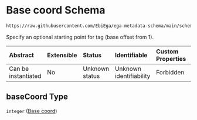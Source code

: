 # Base coord Schema

```txt
https://raw.githubusercontent.com/EbiEga/ega-metadata-schema/main/schemas/EGA.common-definitions.json#/definitions/spotDescriptor/items/properties/readSpecs/items/properties/expectedBasecallTable/properties/baseCoord
```

Specify an optional starting point for tag (base offset from 1).

| Abstract            | Extensible | Status         | Identifiable            | Custom Properties | Additional Properties | Access Restrictions | Defined In                                                                                           |
| :------------------ | :--------- | :------------- | :---------------------- | :---------------- | :-------------------- | :------------------ | :--------------------------------------------------------------------------------------------------- |
| Can be instantiated | No         | Unknown status | Unknown identifiability | Forbidden         | Allowed               | none                | [EGA.common-definitions.json\*](../../../schemas/EGA.common-definitions.json "open original schema") |

## baseCoord Type

`integer` ([Base coord](ega-12-definitions-spot-descriptor-spot-decode-spec-properties-read-specs-read-spec-properties-expected-basecall-table-properties-base-coord.md))
